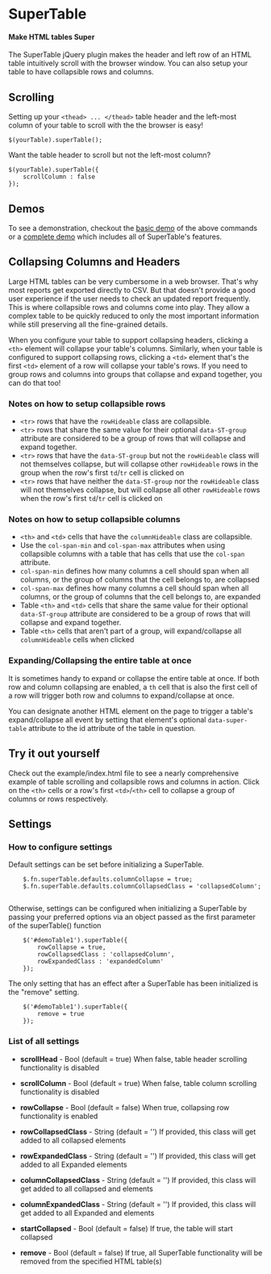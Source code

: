 # SuperTable
#### Make HTML tables Super

The SuperTable jQuery plugin makes the header and left row of an HTML table intuitively scroll
with the browser window. You can also setup your table to have collapsible rows and
columns.

## Scrolling

Setting up your `<thead> ... </thead>` table header and the left-most column
of your table to scroll with the the browser is easy!

```
$(yourTable).superTable();
``` 

Want the table header to scroll but not the left-most column?

```
$(yourTable).superTable({
    scrollColumn : false
});
``` 
## Demos

To see a demonstration, checkout the [basic demo](https://andrewhackley.com/super-table/demo/basic) of the above commands or 
a [complete demo](https://andrewhackley.com/super-table/demo) which includes all of SuperTable's features.

## Collapsing Columns and Headers

Large HTML tables can be very cumbersome in a web browser. That's why most reports get 
exported directly to CSV. But that doesn't provide a good user experience if the user 
needs to check an updated report frequently. This is where collapsible rows and 
columns come into play. They allow a complex table to be quickly reduced to only the 
most important information while still preserving all the fine-grained details.

When you configure your table to support collapsing headers, clicking a `<th>` element
will collapse your table's columns. Similarly, when your table is configured to 
support collapsing rows, clicking a `<td>` element that's the first `<td>` element of a
row will collapse your table's rows. If you need to group rows and columns into
groups that collapse and expand together, you can do that too! 

### Notes on how to setup collapsible rows

* `<tr>` rows that have the `rowHideable` class are collapsible. 
* `<tr>` rows that share the same value for their optional `data-ST-group` 
  attribute are considered to be a group of rows that will collapse and expand together.
* `<tr>` rows that have the `data-ST-group` but not the `rowHideable` class
  will not themselves collapse, but will collapse other `rowHideable` rows in the 
  group when the row's first `td`/`tr` cell is clicked on
* `<tr>` rows that have neither the `data-ST-group` nor the `rowHideable` class
   will not themselves collapse, but will collapse all other `rowHideable` rows
   when the row's first `td`/`tr` cell is clicked on

### Notes on how to setup collapsible columns

* `<th>` and `<td>` cells that have the `columnHideable` class are collapsible.
* Use the `col-span-min` and `col-span-max` attributes when using collapsible columns 
  with a table that has cells that use the `col-span` attribute.
* `col-span-min` defines how many columns a cell should span when all columns, or the
  group of columns that the cell belongs to, are collapsed
* `col-span-max` defines how many columns a cell should span when all columns, or the
  group of columns that the cell belongs to, are expanded
* Table `<th>` and `<td>` cells that share the same value for their
  optional `data-ST-group` attribute are considered to be a group of rows that will 
  collapse and expand together.
* Table `<th>` cells that aren't part of a group, will expand/collapse
  all `columnHideable` cells when clicked

### Expanding/Collapsing the entire table at once

It is sometimes handy to expand or collapse the entire table at once. If both row 
and column collapsing are enabled, a `th` cell that is also the first cell of a row
will trigger both row and columns to expand/collapse at once.

You can designate another HTML element on the page to trigger a table's 
expand/collapse all event by setting that element's optional `data-super-table` 
attribute to the id attribute of the table in question.


## Try it out yourself

Check out the example/index.html file to see a nearly comprehensive example of table 
scrolling and collapsible rows and columns in action. Click on the `<th>` cells or 
a row's first `<td>`/`<th>` cell to collapse a group of columns or rows respectively.


## Settings

### How to configure settings

Default settings can be set before initializing a SuperTable.
```
    $.fn.superTable.defaults.columnCollapse = true;
    $.fn.superTable.defaults.columnCollapsedClass = 'collapsedColumn';
    
```

Otherwise, settings can be configured when initializing a SuperTable by passing your 
preferred options via an object passed as the first parameter of the superTable() function

```
    $('#demoTable1').superTable({
        rowCollapse = true,
        rowCollapsedClass : 'collapsedColumn',
        rowExpandedClass : 'expandedColumn'
    });
```

The only setting that has an effect after a SuperTable has been initialized is the
"remove" setting.

```
    $('#demoTable1').superTable({
        remove = true
    });
```

### List of all settings 

- __scrollHead__ - Bool (default = true) When false, table header scrolling 
functionality is disabled

- __scrollColumn__ - Bool (default = true) When false, table column scrolling 
functionality is disabled

- __rowCollapse__ - Bool (default = false) When true, collapsing row functionality
is enabled

- __rowCollapsedClass__ - String (default = '') If provided, this class will get added
to all collapsed <tr> elements

- __rowExpandedClass__ - String (default = '') If provided, this class will get added
to all Expanded <tr> elements

- __columnCollapsedClass__ - String (default = '') If provided, this class will get added
to all collapsed <th> and <td> elements

- __columnExpandedClass__ - String (default = '') If provided, this class will get added
to all Expanded <th> and <td> elements

- __startCollapsed__ - Bool (default = false) If true, the table will start collapsed
 
- __remove__ - Bool (default = false)  If true, all SuperTable functionality will be 
removed from the specified HTML table(s)






